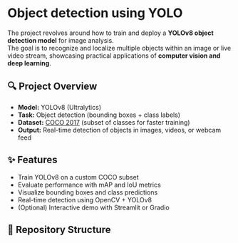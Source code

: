 # Object detection using YOLO

The project revolves around how to train and deploy a **YOLOv8 object detection model** for image analysis.  
The goal is to recognize and localize multiple objects within an image or live video stream, showcasing practical applications of **computer vision and deep learning**.

## 🔍 Project Overview
- **Model:** YOLOv8 (Ultralytics)
- **Task:** Object detection (bounding boxes + class labels)
- **Dataset:** [COCO 2017](https://cocodataset.org/#home) (subset of classes for faster training)
- **Output:** Real-time detection of objects in images, videos, or webcam feed

## ✨ Features
- Train YOLOv8 on a custom COCO subset
- Evaluate performance with mAP and IoU metrics
- Visualize bounding boxes and class predictions
- Real-time detection using OpenCV + YOLOv8
- (Optional) Interactive demo with Streamlit or Gradio

## 📂 Repository Structure
